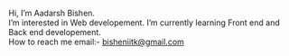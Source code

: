 Hi, I’m Aadarsh Bishen. <br>
I’m interested in Web developement.
I’m currently learning Front end and Back end developement.<br>
How to reach me email:- bisheniitk@gmail.com

<!---
bishen28/bishen28 is a ✨ special ✨ repository because its `README.md` (this file) appears on your GitHub profile.
You can click the Preview link to take a look at your changes.
--->

